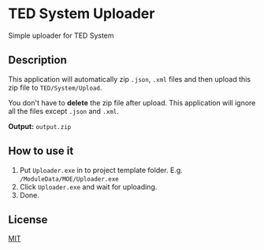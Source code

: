 # TED System Uploader
Simple uploader for TED System

## Description
This application will automatically zip `.json`, `.xml` files and then upload this zip file to `TED/System/Upload`.

You don't have to **delete** the zip file after upload. This application will ignore all the files except `.json` and `.xml`.

**Output:** `output.zip`

## How to use it
1. Put `Uploader.exe` in to project template folder. E.g. `/ModuleData/MOE/Uploader.exe`
2. Click `Uploader.exe` and wait for uploading.
3. Done.

## License
[MIT]()